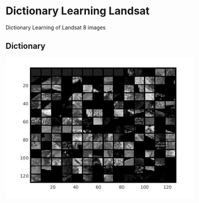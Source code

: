 # Dictionary Learning Landsat 
Dictionary Learning of Landsat 8 images

## Dictionary
![alt tag](https://github.com/MichaelTeti/DictionaryLearningLandsat/blob/master/earthsat.jpg)

